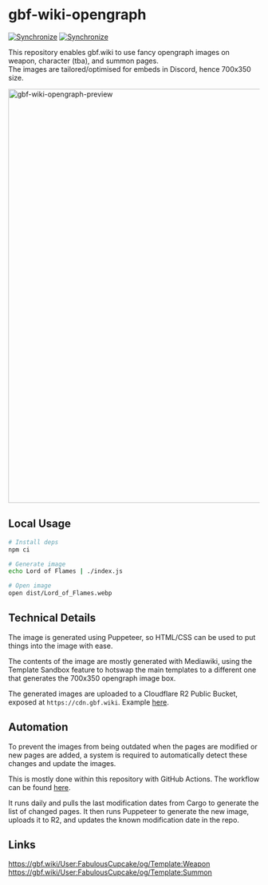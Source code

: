 # gbf-wiki-opengraph
[![Synchronize](https://github.com/FabulousCupcake/gbf-wiki-opengraph/actions/workflows/weapons.yaml/badge.svg)](https://github.com/FabulousCupcake/gbf-wiki-opengraph/actions/workflows/weapons.yaml)
[![Synchronize](https://github.com/FabulousCupcake/gbf-wiki-opengraph/actions/workflows/summons.yaml/badge.svg)](https://github.com/FabulousCupcake/gbf-wiki-opengraph/actions/workflows/summons.yaml)

This repository enables gbf.wiki to use fancy opengraph images on weapon, character (tba), and summon pages.  
The images are tailored/optimised for embeds in Discord, hence 700x350 size.

<img width="830" alt="gbf-wiki-opengraph-preview" src="https://user-images.githubusercontent.com/25855364/194773170-4553dc17-aab4-40f4-b000-3c8307b4f856.png">


## Local Usage
```sh
# Install deps
npm ci

# Generate image
echo Lord of Flames | ./index.js

# Open image
open dist/Lord_of_Flames.webp
```

## Technical Details
The image is generated using Puppeteer, so HTML/CSS can be used to put things into the image with ease.

The contents of the image are mostly generated with Mediawiki, using the Template Sandbox feature to
hotswap the main templates to a different one that generates the 700x350 opengraph image box.

The generated images are uploaded to a Cloudflare R2 Public Bucket, exposed at `https://cdn.gbf.wiki`. Example [here][example].

## Automation
To prevent the images from being outdated when the pages are modified or new pages are added, a system is required
to automatically detect these changes and update the images.

This is mostly done within this repository with GitHub Actions. The workflow can be found [here][workflow].

It runs daily and pulls the last modification dates from Cargo to generate the list of changed pages.
It then runs Puppeteer to generate the new image, uploads it to R2, and updates the known modification date in the repo.

## Links
https://gbf.wiki/User:FabulousCupcake/og/Template:Weapon
https://gbf.wiki/User:FabulousCupcake/og/Template:Summon

[example]: https://cdn.gbf.wiki/Lord_of_Flames.webp
[workflow]: https://github.com/FabulousCupcake/gbf-wiki-opengraph/blob/master/.github/workflows/scheduled.yaml
